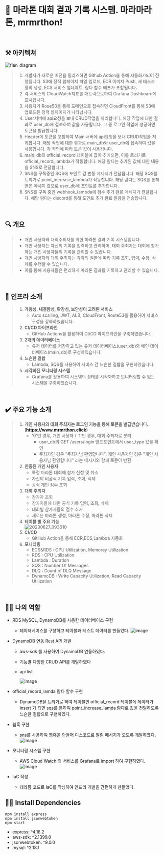 # 🚩 마라톤 대회 결과 기록 시스템. 마라마라톤, mrmrthon!

<br>

## ⚒️ 아키텍쳐
![fian_diagram](https://github.com/cs-devops-bootcamp/devops-04-Final-Team2/assets/126468493/1810e67b-7339-4ee7-b6b8-ba21218f0ecc)<br>
> 1. 개발자가 새로운 버전을 릴리즈하면 Github Action을 통해 자동화가되어 진행됩니다. S3에 정적 웹페이지 파일 업로드, ECR 이미지 Push, 새 태스크 정의 생성, ECS 서비스 업데이트, 람다 함수 배포가 포함됩니다.
> 2. 각 서비스의 CloudWatch지표를 매트릭으로하여 Grafana Dashboard에 표시됩니다.
> 3. 사용자가 Roue53을 통해 도메인으로 접속하면 CloudFront를 통해 S3에 업로드된 정적 웹페이지가 나타납니다.
> 4. User서버에 api요청을 보내 CRUD작업을 처리합니다. 해당 작업에 대한 결과로 user_db에 접속하여 값을 사용합니다. 그 중 로그인 작업에 성공하면 토큰을 발급합니다.
> 5. Header에 토큰을 포함하여 Main 서버에 api요청을 보내 CRUD작업을 처리합니다. 해당 작업에 대한 결과로 main_db와 user_db에 접속하여 값을 사용합니다. 각 작업에 따라 토큰 값이 사용됩니다.
> 6. main_db의 official_record 테이블에 값이 추가되면, 이를 트리거로 official_record_lambda가 작동합니다. 해당 람다는 추가된 값에 대한 내용을 SNS로 전달합니다.
> 7. SNS를 구독중인 SQS에 포인트 값 변동 메세지가 전달됩니다. 해당 SQS를 트리거로 point_increase_lambda가 작동합니다. 해당 람다는 SQS를 통해 받은 메세지 값으로 user_db에 포인트를 추가합니다.
> 8. SNS를 구독 중인 webhook_lambda에 점수 추가 완료 메세지가 전달됩니다. 해당 람다는 discord를 통해 포인트 추가 완료 알람을 전송합니다.
<br>

## 🔍 개요
> - 개인 사용자와 대회주최자를 위한 마라톤 결과 기록 시스템입니다.<br>
> - 개인 사용자는 자신의 기록을 입력하고 관리하며, 대회 주최자는 대회에 참가하는 개인 사용자들의 기록을 관리할 수 있습니다.
> - 개인 사용자와 대회 주최자는 각각의 권한에 따라 기록 조회, 입력, 수정, 삭제를 수행할 수 있습니다.
> - 이를 통해 사용자들은 편리하게 마라톤 결과를 기록하고 관리할 수 있습니다.<br>
<br>

## 📑 인프라 소개
> 1. **가용성, 내결함성, 확장성, 보안성이 고려된 서비스**
>     - Auto scailing, JWT, ALB, CloudFront, Route53를 활용하여 서비스 구성을 강화하였습니다.
> 3. **CI/CD 파이프라인**
>    - GitHub Actions을 활용하여 CI/CD 파이프라인을 구축하였습니다.<br>
> 4. **2개의 데이터베이스**
>    - 유저 데이터를 저장하고 있는 유저 데이터베이스(user_db)와 메인 데이터베이스(main_db)로 구성하였습니다.<br>
> 5. **느슨한 결합**
>    - Lambda, SQS를 사용하여 서비스 간 느슨한 결합을 구현하였습니다.<br>
> 6. **시각화된 모니터링 시스템**
>    - Grafana를 활용하여 시스템의 상태를 시각화하고 모니터링할 수 있는 시스템을 구축하였습니다.
<br>

## ✔️ 주요 기능 소개
> 1. **개인 사용자와 대회 주최자는 로그인 기능을 통해 토큰을 발급받습니다. (https://www.mrmrthon.click)**
>    - '0'인 경우, 개인 사용자 / '1'인 경우, 대회 주최자로 분리
>      - user_db의 GET /users/login 엔드포인트에서 user_type 값을 확인
>      - 주최자인 경우 "주최자님 환영합니다", 개인 사용자인 경우 "개인 사용자님 환영합니다" 라는 메시지와 함께 토큰이 반환
> 2. **인증된 개인 사용자**
>    - 특정 마라톤 대회에 참가 신청 및 취소
>    - 자신의 비공식 기록 입력, 조회, 삭제
>    - 공식 개인 점수 조회
> 3. **대회 주최자**
>    - 참가자 조회
>    - 참가자들에 대한 공식 기록 입력, 조회, 삭제
>    - 대회별 참가자들의 점수 추가
>    - 새로운 마라톤 생성, 마라톤 수정, 마라톤 삭제
> 4. **테이블 별 주요 기능**<br>
>  ![20230627_093610](https://github.com/cs-devops-bootcamp/devops-04-Final-Team2/assets/126468493/550c102c-ef78-4540-9b2a-b4ef0ea80e10)<br>
> 5. **CI/CD**
>    - GitHub Action을 통해 ECR,ECS,Lambda 자동화
> 6. **모니터링**
>    - ECS&RDS : CPU Utilization, Memorey Utilization
>    - RDS : CPU Utilization
>    - Lambda : Duration
>    - SQS : Number Of Messages
>    - DLQ : Count of DLQ Message
>    - DynamoDB : Write Capacity Utilization, Read Capacity Utilization
<br>

## 🙋‍♀️ 나의 역할
- RDS MySQL, DynamoDB를 사용한 데이터베이스 구현
    - 데이터베이스를 구성하고 테이블과 테스트 데이터를 만들었다. 
      ![image](https://github.com/parknahye/mrmrthon/assets/127065825/635b444c-0c51-4bc6-a932-4bfd70d16a14)

- DynamoDB 연동  Rest API 개발
    - aws-sdk 를 사용하여 DynamoDB 연동하였다.
    - 기능별 다양한 CRUD API를 개발하였다
    - api list

      ![image](https://github.com/parknahye/mrmrthon/assets/127065825/4242ed5e-dd0b-476b-a995-0053923f5a43)

- official_record_lamda 람다 함수 구현
    - DynamoDB을 트리거로 하여 테이블인 official_record 테이블에 데이터가 insert 가 되면 sqs를 통하여 point_increase_lamda 람다로 값을 전달하도록 느슨한 결합으로 구현하였다.

- 웹훅 구현
    - sns를 사용하여 웹훅을 만들어 디스코드로 알림 메시지가 오도록 개발하였다.
      ![image](https://github.com/parknahye/mrmrthon/assets/127065825/b298664e-a2d9-4d06-81c6-0767d39c66a9)
      
- 모니터링 시스템 구현
    - AWS Cloud Watch 의 서비스를 Grafana로 import 하여 구현하였다.
      ![image](https://github.com/parknahye/mrmrthon/assets/127065825/ff3aa59a-8cc1-4744-ab73-31a98f52d8fe)

- IaC 작성
    - 테라폼 코드로 IaC를 작성하여 인프라 개발을 간편하게 만들었다.

## 🏃‍♀️ Install Dependencies

```
npm install express
npm install jsonwebtoken
npm start
```
- express: ^4.18.2
- aws-sdk: ^2.1399.0
- jsonwebtoken: ^9.0.0
- mysql: ^2.18.1
